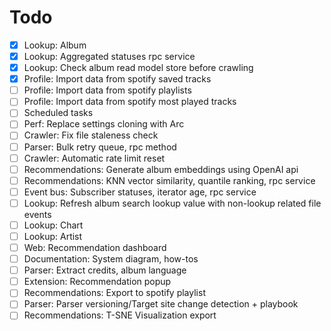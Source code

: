 # Todo

- [x] Lookup: Album
- [x] Lookup: Aggregated statuses rpc service
- [x] Lookup: Check album read model store before crawling
- [x] Profile: Import data from spotify saved tracks
- [ ] Profile: Import data from spotify playlists
- [ ] Profile: Import data from spotify most played tracks
- [ ] Scheduled tasks
- [ ] Perf: Replace settings cloning with Arc
- [ ] Crawler: Fix file staleness check
- [ ] Parser: Bulk retry queue, rpc method
- [ ] Crawler: Automatic rate limit reset
- [ ] Recommendations: Generate album embeddings using OpenAI api
- [ ] Recommendations: KNN vector similarity, quantile ranking, rpc service
- [ ] Event bus: Subscriber statuses, iterator age, rpc service
- [ ] Lookup: Refresh album search lookup value with non-lookup related file events
- [ ] Lookup: Chart
- [ ] Lookup: Artist
- [ ] Web: Recommendation dashboard
- [ ] Documentation: System diagram, how-tos
- [ ] Parser: Extract credits, album language
- [ ] Extension: Recommendation popup
- [ ] Recommendations: Export to spotify playlist
- [ ] Parser: Parser versioning/Target site change detection + playbook
- [ ] Recommendations: T-SNE Visualization export
